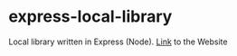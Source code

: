 # express-local-library
Local library written in Express (Node).
[Link](https://local-library-1.herokuapp.com/catalog) to the Website
